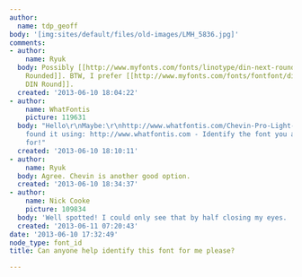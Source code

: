 ```yaml
---
author:
  name: tdp_geoff
body: '[img:sites/default/files/old-images/LMH_5836.jpg]'
comments:
- author:
    name: Ryuk
  body: Possibly [[http://www.myfonts.com/fonts/linotype/din-next-rounded|LT DIN Next
    Rounded]]. BTW, I prefer [[http://www.myfonts.com/fonts/fontfont/din-round-pro|FF
    DIN Round]].
  created: '2013-06-10 18:04:22'
- author:
    name: WhatFontis
    picture: 119631
  body: "Hello\r\nMaybe:\r\nhttp://www.whatfontis.com/Chevin-Pro-Light-g-type.font?text=LMHMARKETING\r\nAlex\r\nI
    found it using: http://www.whatfontis.com - Identify the font you are looking
    for!"
  created: '2013-06-10 18:10:11'
- author:
    name: Ryuk
  body: Agree. Chevin is another good option.
  created: '2013-06-10 18:34:37'
- author:
    name: Nick Cooke
    picture: 109834
  body: 'Well spotted! I could only see that by half closing my eyes. '
  created: '2013-06-11 07:20:43'
date: '2013-06-10 17:32:49'
node_type: font_id
title: Can anyone help identify this font for me please?

---
```

